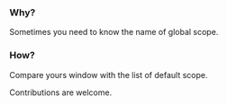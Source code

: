 ### Why?
Sometimes you need to know the name of global scope.

### How?
Compare yours window with the list of default scope.


Contributions are welcome.